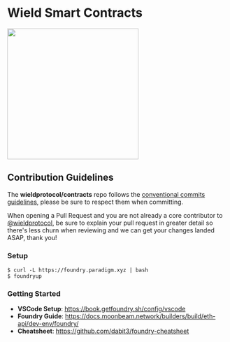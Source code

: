 # Wield Smart Contracts

<img src="https://i.imgur.com/4GgGyWY.png" width="300" />

## Contribution Guidelines

The **wieldprotocol/contracts** repo follows the
[conventional commits guidelines](https://www.conventionalcommits.org/en/v1.0.0/#summary),
please be sure to respect them when committing.

When opening a Pull Request and you are not already a core contributor to
[@wieldprotocol](https://github.com/wieldprotocol), be sure to explain your pull
request in greater detail so there's less churn when reviewing and we can get
your changes landed ASAP, thank you!

### Setup

```
$ curl -L https://foundry.paradigm.xyz | bash
$ foundryup
```

### Getting Started

- **VSCode Setup**: https://book.getfoundry.sh/config/vscode
- **Foundry Guide**:
  https://docs.moonbeam.network/builders/build/eth-api/dev-env/foundry/
- **Cheatsheet**: https://github.com/dabit3/foundry-cheatsheet
